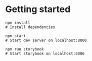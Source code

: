 # Getting started

``` shell
npm install
# Install dependencies

npm start
# Start dev server on localhost:8000

npm run storybook
# Start storybook on localhost:6006
```